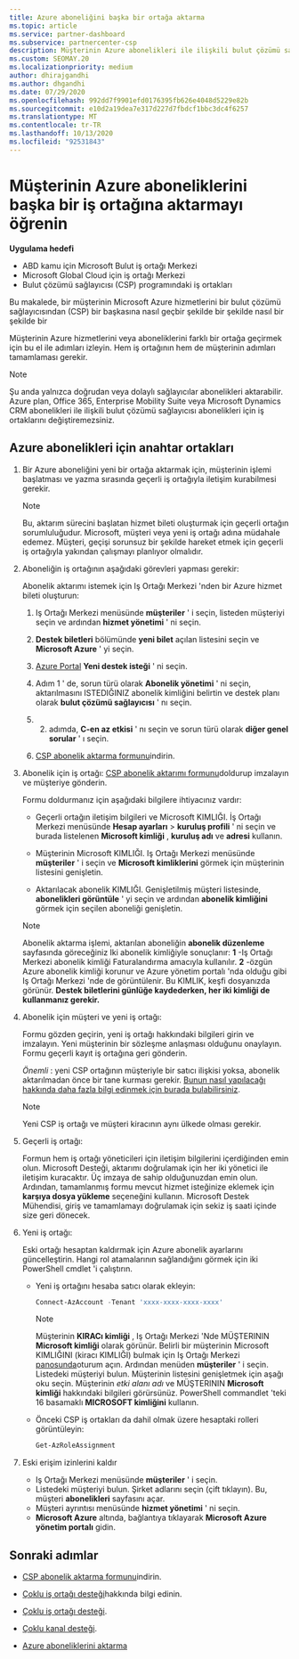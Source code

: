 ```yaml
---
title: Azure aboneliğini başka bir ortağa aktarma
ms.topic: article
ms.service: partner-dashboard
ms.subservice: partnercenter-csp
description: Müşterinin Azure abonelikleri ile ilişkili bulut çözümü sağlayıcısı program ortağını değiştirme hakkında bilgi edinin.
ms.custom: SEOMAY.20
ms.localizationpriority: medium
author: dhirajgandhi
ms.author: dhgandhi
ms.date: 07/29/2020
ms.openlocfilehash: 992dd7f9901efd0176395fb626e4048d5229e82b
ms.sourcegitcommit: e10d2a19dea7e317d227d7fbdcf1bbc3dc4f6257
ms.translationtype: MT
ms.contentlocale: tr-TR
ms.lasthandoff: 10/13/2020
ms.locfileid: "92531843"
---
```

# <a name="learn-how-to-transfer-a-customers-azure-subscriptions-to-another-partner"></a>Müşterinin Azure aboneliklerini başka bir iş ortağına aktarmayı öğrenin

**Uygulama hedefi**

- ABD kamu için Microsoft Bulut iş ortağı Merkezi
- Microsoft Global Cloud için iş ortağı Merkezi
- Bulut çözümü sağlayıcısı (CSP) programındaki iş ortakları

Bu makalede, bir müşterinin Microsoft Azure hizmetlerini bir bulut çözümü sağlayıcısından (CSP) bir başkasına nasıl geçbir şekilde bir şekilde nasıl bir şekilde bir

Müşterinin Azure hizmetlerini veya aboneliklerini farklı bir ortağa geçirmek için bu el ile adımları izleyin. Hem iş ortağının hem de müşterinin adımları tamamlaması gerekir.

>[!Note]  
>Şu anda yalnızca doğrudan veya dolaylı sağlayıcılar abonelikleri aktarabilir.
>Azure plan, Office 365, Enterprise Mobility Suite veya Microsoft Dynamics CRM abonelikleri ile ilişkili bulut çözümü sağlayıcısı abonelikleri için iş ortaklarını değiştiremezsiniz.

## <a name="switch-partners-for-azure-subscriptions"></a>Azure abonelikleri için anahtar ortakları

1. Bir Azure aboneliğini yeni bir ortağa aktarmak için, müşterinin işlemi başlatması ve yazma sırasında geçerli iş ortağıyla iletişim kurabilmesi gerekir.

   >[!Note]
   > Bu, aktarım sürecini başlatan hizmet bileti oluşturmak için geçerli ortağın sorumluluğudur. Microsoft, müşteri veya yeni iş ortağı adına müdahale edemez. Müşteri, geçişi sorunsuz bir şekilde hareket etmek için geçerli iş ortağıyla yakından çalışmayı planlıyor olmalıdır.

2. Aboneliğin iş ortağının aşağıdaki görevleri yapması gerekir:

   Abonelik aktarımı istemek için Iş Ortağı Merkezi 'nden bir Azure hizmet bileti oluşturun:

   1. Iş Ortağı Merkezi menüsünde **müşteriler** ' i seçin, listeden müşteriyi seçin ve ardından **hizmet yönetimi** ' ni seçin. 

   2. **Destek biletleri** bölümünde **yeni bilet** açılan listesini seçin ve **Microsoft Azure** ' yi seçin.
   
   3. [Azure Portal](https://portal.azure.com) **Yeni destek isteği** ' ni seçin.
   
   4. Adım 1 ' de, sorun türü olarak **Abonelik yönetimi** ' ni seçin, aktarılmasını ISTEDIĞINIZ abonelik kimliğini belirtin ve destek planı olarak **bulut çözümü sağlayıcısı** ' nı seçin.
   
   5. 2. adımda, **C-en az etkisi** ' nı seçin ve sorun türü olarak **diğer genel sorular** ' ı seçin.
   
   6. [CSP abonelik aktarma formunu](https://query.prod.cms.rt.microsoft.com/cms/api/am/binary/RE4ATIA)indirin.

3. Abonelik için iş ortağı: [CSP abonelik aktarımı formunu](https://query.prod.cms.rt.microsoft.com/cms/api/am/binary/RE4ATIA)doldurup imzalayın ve müşteriye gönderin. 

   Formu doldurmanız için aşağıdaki bilgilere ihtiyacınız vardır:

   - Geçerli ortağın iletişim bilgileri ve Microsoft KIMLIĞI. İş Ortağı Merkezi menüsünde **Hesap ayarları** &gt; **kuruluş profili** ' ni seçin ve burada listelenen **Microsoft kimliği** , **kuruluş adı** ve **adresi** kullanın.

   - Müşterinin Microsoft KIMLIĞI. Iş Ortağı Merkezi menüsünde **müşteriler** ' i seçin ve **Microsoft kimliklerini** görmek için müşterinin listesini genişletin.

   - Aktarılacak abonelik KIMLIĞI. Genişletilmiş müşteri listesinde, **abonelikleri görüntüle** ' yi seçin ve ardından **abonelik kimliğini** görmek için seçilen aboneliği genişletin.

   >[!Note]
   >Abonelik aktarma işlemi, aktarılan aboneliğin **abonelik düzenleme** sayfasında göreceğiniz Iki abonelik kimliğiyle sonuçlanır: **1** -Iş Ortağı Merkezi abonelik kimliği Faturalandırma amacıyla kullanılır. **2** -özgün Azure abonelik kimliği korunur ve Azure yönetim portalı 'nda olduğu gibi Iş Ortağı Merkezi 'nde de görüntülenir. Bu KIMLIK, keşfi dosyanızda görünür.  **Destek biletlerini günlüğe kaydederken, her iki kimliği de kullanmanız gerekir.**

4. Abonelik için müşteri ve yeni iş ortağı:

   Formu gözden geçirin, yeni iş ortağı hakkındaki bilgileri girin ve imzalayın. Yeni müşterinin bir sözleşme anlaşması olduğunu onaylayın. Formu geçerli kayıt iş ortağına geri gönderin.

   *Önemli* : yeni CSP ortağının müşteriyle bir satıcı ilişkisi yoksa, abonelik aktarılmadan önce bir tane kurması gerekir. [Bunun nasıl yapılacağı hakkında daha fazla bilgi edinmek için burada bulabilirsiniz](request-a-relationship-with-a-customer.md).

   >[!Note]
   >Yeni CSP iş ortağı ve müşteri kiracının aynı ülkede olması gerekir. 

5. Geçerli iş ortağı:

   Formun hem iş ortağı yöneticileri için iletişim bilgilerini içerdiğinden emin olun. Microsoft Desteği, aktarımı doğrulamak için her iki yönetici ile iletişim kuracaktır. Üç imzaya de sahip olduğunuzdan emin olun. Ardından, tamamlanmış formu mevcut hizmet isteğinize eklemek için **karşıya dosya yükleme** seçeneğini kullanın. Microsoft Destek Mühendisi, giriş ve tamamlamayı doğrulamak için sekiz iş saati içinde size geri dönecek.

6. Yeni iş ortağı:

   Eski ortağı hesaptan kaldırmak için Azure abonelik ayarlarını güncelleştirin. Hangi rol atamalarının sağlandığını görmek için iki PowerShell cmdlet 'i çalıştırın.

   - Yeni iş ortağını hesaba satıcı olarak ekleyin:

     ```powershell
     Connect-AzAccount -Tenant 'xxxx-xxxx-xxxx-xxxx'
     ```

     >[!NOTE]
     > Müşterinin **KIRACı kimliği** , Iş Ortağı Merkezi 'Nde MÜŞTERININ **Microsoft kimliği** olarak görünür. Belirli bir müşterinin Microsoft KIMLIĞINI (kiracı KIMLIĞI) bulmak için Iş Ortağı Merkezi [panosunda](https://partner.microsoft.com/dashboard)oturum açın. Ardından menüden **müşteriler** ' i seçin. Listedeki müşteriyi bulun. Müşterinin listesini genişletmek için aşağı oku seçin. Müşterinin *etki alanı adı* ve MÜŞTERININ **Microsoft kimliği** hakkındaki bilgileri görürsünüz. PowerShell commandlet 'teki 16 basamaklı **MICROSOFT kimliğini** kullanın.

   - Önceki CSP iş ortakları da dahil olmak üzere hesaptaki rolleri görüntüleyin:

     ```powershell
     Get-AzRoleAssignment
     ```

7. Eski erişim izinlerini kaldır

   - Iş Ortağı Merkezi menüsünde **müşteriler** ' i seçin.
   - Listedeki müşteriyi bulun. Şirket adlarını seçin (çift tıklayın). Bu, müşteri **abonelikleri** sayfasını açar.
   - Müşteri ayrıntısı menüsünde **hizmet yönetimi** ' ni seçin.
   - **Microsoft Azure** altında, bağlantıya tıklayarak **Microsoft Azure yönetim portalı** gidin.

## <a name="next-steps"></a>Sonraki adımlar

- [CSP abonelik aktarma formunu](https://query.prod.cms.rt.microsoft.com/cms/api/am/binary/RE4ATIA)indirin.

- [Çoklu iş ortağı desteği](multipartner.md)hakkında bilgi edinin.

- [Çoklu iş ortağı desteği](multipartner.md).
- [Çoklu kanal desteği](multichannel.md).
- [Azure aboneliklerini aktarma](/azure/cost-management-billing/manage/transfer-subscriptions-subscribers-csp)